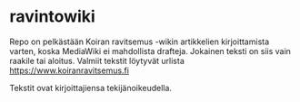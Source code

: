 # ravintowiki

Repo on pelkästään Koiran ravitsemus -wikin artikkelien kirjoittamista varten, koska MediaWiki ei mahdollista drafteja. Jokainen teksti on siis vain raakile tai aloitus. Valmiit tekstit löytyvät urlista https://www.koiranravitsemus.fi

Tekstit ovat kirjoittajiensa tekijänoikeudella.
